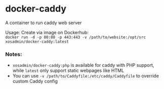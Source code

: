 # docker-caddy
A container to run caddy web server  
  
Usage: Create via image on Dockerhub:  
`` docker run -d -p 80:80 -p 443:443 -v /path/to/website:/opt/src xosadmin/docker-caddy:latest ``  
  
### Notes:  
- ``xosadmin/docker-caddy:php`` is available for caddy with PHP support, while ``latest`` only support static webpages like HTML  
- You can use ``-v /path/to/Caddyfile:/etc/caddy/Caddyfile`` to override custom Caddy config  
